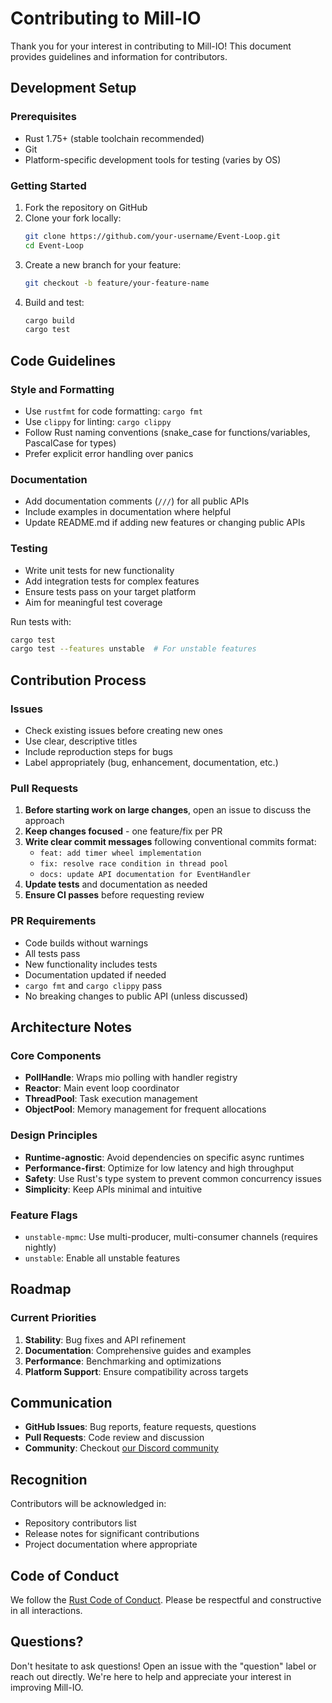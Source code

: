 # Contributing to Mill-IO

Thank you for your interest in contributing to Mill-IO! This document provides guidelines and information for contributors.

## Development Setup

### Prerequisites

- Rust 1.75+ (stable toolchain recommended)
- Git
- Platform-specific development tools for testing (varies by OS)

### Getting Started

1. Fork the repository on GitHub
2. Clone your fork locally:
   ```bash
   git clone https://github.com/your-username/Event-Loop.git
   cd Event-Loop
   ```
3. Create a new branch for your feature:
   ```bash
   git checkout -b feature/your-feature-name
   ```
4. Build and test:
   ```bash
   cargo build
   cargo test
   ```

## Code Guidelines

### Style and Formatting

- Use `rustfmt` for code formatting: `cargo fmt`
- Use `clippy` for linting: `cargo clippy`
- Follow Rust naming conventions (snake_case for functions/variables, PascalCase for types)
- Prefer explicit error handling over panics

### Documentation

- Add documentation comments (`///`) for all public APIs
- Include examples in documentation where helpful
- Update README.md if adding new features or changing public APIs

### Testing

- Write unit tests for new functionality
- Add integration tests for complex features
- Ensure tests pass on your target platform
- Aim for meaningful test coverage

Run tests with:
```bash
cargo test
cargo test --features unstable  # For unstable features
```

## Contribution Process

### Issues

- Check existing issues before creating new ones
- Use clear, descriptive titles
- Include reproduction steps for bugs
- Label appropriately (bug, enhancement, documentation, etc.)

### Pull Requests

1. **Before starting work on large changes**, open an issue to discuss the approach
2. **Keep changes focused** - one feature/fix per PR
3. **Write clear commit messages** following conventional commits format:
   - `feat: add timer wheel implementation`
   - `fix: resolve race condition in thread pool`
   - `docs: update API documentation for EventHandler`
4. **Update tests** and documentation as needed
5. **Ensure CI passes** before requesting review

### PR Requirements

- Code builds without warnings
- All tests pass
- New functionality includes tests
- Documentation updated if needed
- `cargo fmt` and `cargo clippy` pass
- No breaking changes to public API (unless discussed)

## Architecture Notes

### Core Components

- **PollHandle**: Wraps mio polling with handler registry
- **Reactor**: Main event loop coordinator
- **ThreadPool**: Task execution management
- **ObjectPool**: Memory management for frequent allocations

### Design Principles

- **Runtime-agnostic**: Avoid dependencies on specific async runtimes
- **Performance-first**: Optimize for low latency and high throughput
- **Safety**: Use Rust's type system to prevent common concurrency issues
- **Simplicity**: Keep APIs minimal and intuitive

### Feature Flags

- `unstable-mpmc`: Use multi-producer, multi-consumer channels (requires nightly)
- `unstable`: Enable all unstable features

## Roadmap

### Current Priorities

1. **Stability**: Bug fixes and API refinement
2. **Documentation**: Comprehensive guides and examples  
3. **Performance**: Benchmarking and optimizations
4. **Platform Support**: Ensure compatibility across targets

## Communication

- **GitHub Issues**: Bug reports, feature requests, questions
- **Pull Requests**: Code review and discussion
- **Community**: Checkout [our Discord community](https://discord.gg/Wz42hVmrrK)

## Recognition

Contributors will be acknowledged in:
- Repository contributors list
- Release notes for significant contributions
- Project documentation where appropriate

## Code of Conduct

We follow the [Rust Code of Conduct](https://www.rust-lang.org/policies/code-of-conduct). Please be respectful and constructive in all interactions.

## Questions?

Don't hesitate to ask questions! Open an issue with the "question" label or reach out directly. We're here to help and appreciate your interest in improving Mill-IO.